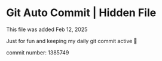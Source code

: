 # Git Auto Commit | Hidden File

This file was added Feb 12, 2025

Just for fun and keeping my daily git commit active 🤪

commit number: 1385749
